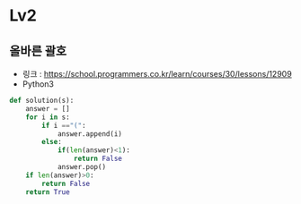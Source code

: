 # Lv2

## 올바른 괄호

-   링크 : https://school.programmers.co.kr/learn/courses/30/lessons/12909
-   Python3

```py
def solution(s):
    answer = []
    for i in s:
        if i =="(":
            answer.append(i)
        else:
            if(len(answer)<1):
                return False
            answer.pop()
    if len(answer)>0:
        return False
    return True
```
